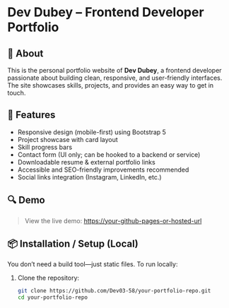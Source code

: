 # Dev Dubey – Frontend Developer Portfolio

## 🚀 About

This is the personal portfolio website of **Dev Dubey**, a frontend developer passionate about building clean, responsive, and user-friendly interfaces. The site showcases skills, projects, and provides an easy way to get in touch.

## 🌟 Features

- Responsive design (mobile-first) using Bootstrap 5  
- Project showcase with card layout  
- Skill progress bars  
- Contact form (UI only; can be hooked to a backend or service)  
- Downloadable resume & external portfolio links  
- Accessible and SEO-friendly improvements recommended  
- Social links integration (Instagram, LinkedIn, etc.)

## 🔍 Demo

> View the live demo: [https://your-github-pages-or-hosted-url](https://your-deployed-url)


## 📦 Installation / Setup (Local)

You don’t need a build tool—just static files. To run locally:

1. Clone the repository:
   ```bash
   git clone https://github.com/Dev03-58/your-portfolio-repo.git
   cd your-portfolio-repo

